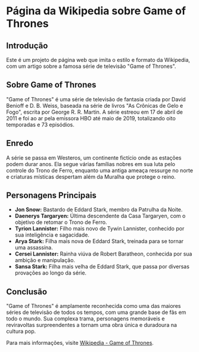 # Página da Wikipedia sobre Game of Thrones

## Introdução
Este é um projeto de página web que imita o estilo e formato da Wikipedia, com um artigo sobre a famosa série de televisão "Game of Thrones".

## Sobre Game of Thrones
"Game of Thrones" é uma série de televisão de fantasia criada por David Benioff e D. B. Weiss, baseada na série de livros "As Crônicas de Gelo e Fogo", escrita por George R. R. Martin. A série estreou em 17 de abril de 2011 e foi ao ar pela emissora HBO até maio de 2019, totalizando oito temporadas e 73 episódios.

## Enredo
A série se passa em Westeros, um continente fictício onde as estações podem durar anos. Ela segue várias famílias nobres em sua luta pelo controle do Trono de Ferro, enquanto uma antiga ameaça ressurge no norte e criaturas místicas despertam além da Muralha que protege o reino.

## Personagens Principais
- **Jon Snow:** Bastardo de Eddard Stark, membro da Patrulha da Noite.
- **Daenerys Targaryen:** Última descendente da Casa Targaryen, com o objetivo de retomar o Trono de Ferro.
- **Tyrion Lannister:** Filho mais novo de Tywin Lannister, conhecido por sua inteligência e sagacidade.
- **Arya Stark:** Filha mais nova de Eddard Stark, treinada para se tornar uma assassina.
- **Cersei Lannister:** Rainha viúva de Robert Baratheon, conhecida por sua ambição e manipulação.
- **Sansa Stark:** Filha mais velha de Eddard Stark, que passa por diversas provações ao longo da série.

## Conclusão
"Game of Thrones" é amplamente reconhecida como uma das maiores séries de televisão de todos os tempos, com uma grande base de fãs em todo o mundo. Sua complexa trama, personagens memoráveis e reviravoltas surpreendentes a tornam uma obra única e duradoura na cultura pop.

Para mais informações, visite [Wikipedia - Game of Thrones](https://en.wikipedia.org/wiki/Game_of_Thrones).
